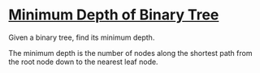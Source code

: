 # [Minimum Depth of Binary Tree](https://leetcode.com/problems/minimum-depth-of-binary-tree/)

Given a binary tree, find its minimum depth.  

The minimum depth is the number of nodes along the shortest path from the root node down to the nearest leaf node.  